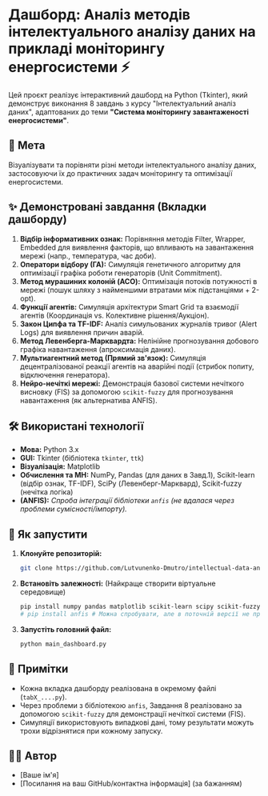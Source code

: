 # Дашборд: Аналіз методів інтелектуального аналізу даних на прикладі моніторингу енергосистеми ⚡️

Цей проєкт реалізує інтерактивний дашборд на Python (Tkinter), який демонструє виконання 8 завдань з курсу "Інтелектуальний аналіз даних", адаптованих до теми **"Система моніторингу завантаженості енергосистеми"**.

## 🎯 Мета

Візуалізувати та порівняти різні методи інтелектуального аналізу даних, застосовуючи їх до практичних задач моніторингу та оптимізації енергосистеми.

## ✨ Демонстровані завдання (Вкладки дашборду)

1.  **Відбір інформативних ознак:** Порівняння методів Filter, Wrapper, Embedded для виявлення факторів, що впливають на завантаження мережі (напр., температура, час доби).
2.  **Оператори відбору (ГА):** Симуляція генетичного алгоритму для оптимізації графіка роботи генераторів (Unit Commitment).
3.  **Метод мурашиних колоній (ACO):** Оптимізація потоків потужності в мережі (пошук шляху з найменшими втратами між підстанціями + 2-opt).
4.  **Функції агентів:** Симуляція архітектури Smart Grid та взаємодії агентів (Координація vs. Колективне рішення/Аукціон).
5.  **Закон Ципфа та TF-IDF:** Аналіз симульованих журналів тривог (Alert Logs) для виявлення причин аварій.
6.  **Метод Левенберга-Марквардта:** Нелінійне прогнозування добового графіка навантаження (апроксимація даних).
7.  **Мультиагентний метод (Прямий зв'язок):** Симуляція децентралізованої реакції агентів на аварійні події (стрибок попиту, відключення генератора).
8.  **Нейро-нечіткі мережі:** Демонстрація базової системи нечіткого висновку (FIS) за допомогою `scikit-fuzzy` для прогнозування навантаження (як альтернатива ANFIS).

## 🛠️ Використані технології

* **Мова:** Python 3.x
* **GUI:** Tkinter (бібліотека `tkinter`, `ttk`)
* **Візуалізація:** Matplotlib
* **Обчислення та МН:** NumPy, Pandas (для даних в Завд.1), Scikit-learn (відбір ознак, TF-IDF), SciPy (Левенберг-Марквард), Scikit-fuzzy (нечітка логіка)
* **(ANFIS):** *Спроба інтеграції бібліотеки `anfis` (не вдалася через проблеми сумісності/імпорту).*

## 🚀 Як запустити

1.  **Клонуйте репозиторій:**
    ```bash
    git clone https://github.com/Lutvunenko-Dmutro/intellectual-data-analysis-tasks-energy.git
    ```
2.  **Встановіть залежності:** (Найкраще створити віртуальне середовище)
    ```bash
    pip install numpy pandas matplotlib scikit-learn scipy scikit-fuzzy
    # pip install anfis # Можна спробувати, але в поточній версії не працює
    ```
3.  **Запустіть головний файл:**
    ```bash
    python main_dashboard.py
    ```

## 📝 Примітки

* Кожна вкладка дашборду реалізована в окремому файлі (`tabX_....py`).
* Через проблеми з бібліотекою `anfis`, Завдання 8 реалізовано за допомогою `scikit-fuzzy` для демонстрації нечіткої системи (FIS).
* Симуляції використовують випадкові дані, тому результати можуть трохи відрізнятися при кожному запуску.

## 🧑‍💻 Автор

* [Ваше ім'я]
* [Посилання на ваш GitHub/контактна інформація] (за бажанням)
